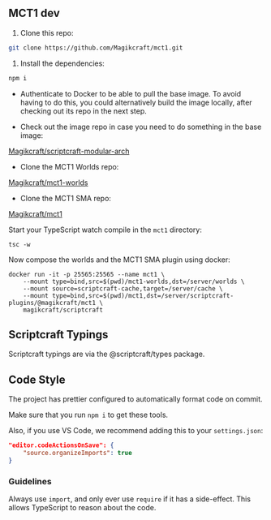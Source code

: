 ## MCT1 dev

1. Clone this repo:

```bash
git clone https://github.com/Magikcraft/mct1.git
```

1. Install the dependencies:

```bash
npm i
```

-   Authenticate to Docker to be able to pull the base image. To avoid having to do this, you could alternatively build the image locally, after checking out its repo in the next step.

-   Check out the image repo in case you need to do something in the base image:

[Magikcraft/scriptcraft-modular-arch](https://github.com/Magikcraft/scriptcraft-modular-arch)

-   Clone the MCT1 Worlds repo:

[Magikcraft/mct1-worlds](https://github.com/Magikcraft/mct1-worlds)

-   Clone the MCT1 SMA repo:

[Magikcraft/mct1](https://github.com/Magikcraft/mct1)

Start your TypeScript watch compile in the `mct1` directory:

    tsc -w

Now compose the worlds and the MCT1 SMA plugin using docker:

    docker run -it -p 25565:25565 --name mct1 \
        --mount type=bind,src=$(pwd)/mct1-worlds,dst=/server/worlds \
        --mount source=scriptcraft-cache,target=/server/cache \
        --mount type=bind,src=$(pwd)/mct1,dst=/server/scriptcraft-plugins/@magikcraft/mct1 \
        magikcraft/scriptcraft

## Scriptcraft Typings

Scriptcraft typings are via the @scriptcraft/types package.

## Code Style

The project has prettier configured to automatically format code on commit.

Make sure that you run `npm i` to get these tools.

Also, if you use VS Code, we recommend adding this to your `settings.json`:

```json
"editor.codeActionsOnSave": {
    "source.organizeImports": true
}
```

### Guidelines

Always use `import`, and only ever use `require` if it has a side-effect. This allows TypeScript to reason about the code.
